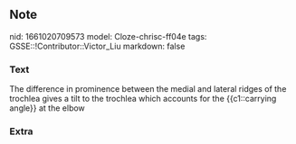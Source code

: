 ## Note
nid: 1661020709573
model: Cloze-chrisc-ff04e
tags: GSSE::!Contributor::Victor_Liu
markdown: false

### Text
The difference in prominence between the medial and lateral ridges of the trochlea gives a tilt to the trochlea which accounts for the {{c1::carrying angle}} at the elbow

### Extra

